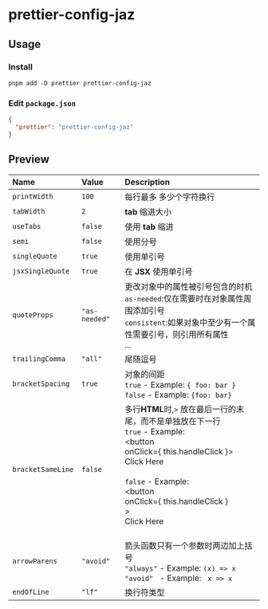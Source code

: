 # prettier-config-jaz

## Usage

### Install

```
pnpm add -D prettier prettier-config-jaz
```

### Edit `package.json`

```json
{
  "prettier": "prettier-config-jaz"
}
```

## Preview

| Name              | Value         | Description                                                                                                                                                                                                                                                                        |
| :---------------- | :------------ | :--------------------------------------------------------------------------------------------------------------------------------------------------------------------------------------------------------------------------------------------------------------------------------- |
| `printWidth`      | `100`          | 每行最多 多少个字符换行                                                                                                                                                                                                                                                            |
| `tabWidth`        | `2`           | **tab** 缩进大小                                                                                                                                                                                                                                                                   |
| `useTabs`         | `false`       | 使用 **tab** 缩进                                                                                                                                                                                                                                                                  |
| `semi`            | `false`       | 使用分号                                                                                                                                                                                                                                                                           |
| `singleQuote`     | `true`        | 使用单引号                                                                                                                                                                                                                                                                         |
| `jsxSingleQuote`  | `true`        | 在 **JSX** 使用单引号                                                                                                                                                                                                                                                              |
| `quoteProps`      | `"as-needed"` | 更改对象中的属性被引号包含的时机 <br> `as-needed`:仅在需要时在对象属性周围添加引号 <br> `consistent`:如果对象中至少有一个属性需要引号，则引用所有属性 <br>...                                                                                                                      |
| `trailingComma`   | `"all"`       | 尾随逗号                                                                                                                                                                                                                                                                           |
| `bracketSpacing`  | `true`        | 对象的间距 <br> `true` - Example: `{ foo: bar }` <br> `false` - Example: `{foo: bar}`                                                                                                                                                                                              |
| `bracketSameLine` | `false`       | 多行**HTML**时,`>` 放在最后一行的末尾，而不是单独放在下一行 <br> `true` - Example: <br><button <br> onClick={ this.handleClick }> <br> Click Here <br> </button> <br> `false` - Example: <br> <button <br> onClick={ this.handleClick } <br> > <br> Click Here <br> </button> <br> |
| `arrowParens`     | `"avoid"`     | 箭头函数只有一个参数时两边加上括号 <br> `"always"` - Example: `(x) => x` <br> `"avoid"` &nbsp; - Example: &nbsp; `x => x`                                                                                                                                                          |
| `endOfLine`       | `"lf"`        | 换行符类型                                                                                                                                                                                                                                                                         |
